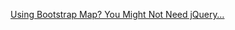 [Using Bootstrap Map? You Might Not Need jQuery…](http://tomwayson.com/2014/04/30/using-bootstrap-map-you-might-not-need-jquery/)
